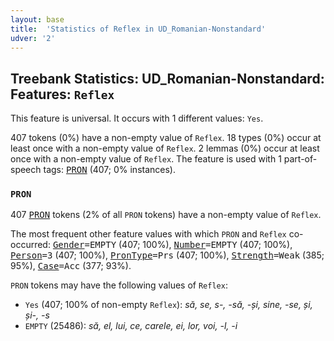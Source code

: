```yaml
---
layout: base
title:  'Statistics of Reflex in UD_Romanian-Nonstandard'
udver: '2'
---
```


## Treebank Statistics: UD_Romanian-Nonstandard: Features: `Reflex`

This feature is universal.
It occurs with 1 different values: `Yes`.

407 tokens (0%) have a non-empty value of `Reflex`.
18 types (0%) occur at least once with a non-empty value of `Reflex`.
2 lemmas (0%) occur at least once with a non-empty value of `Reflex`.
The feature is used with 1 part-of-speech tags: <tt><a href="ro_nonstandard-pos-PRON.html">PRON</a></tt> (407; 0% instances).

### `PRON`

407 <tt><a href="ro_nonstandard-pos-PRON.html">PRON</a></tt> tokens (2% of all `PRON` tokens) have a non-empty value of `Reflex`.

The most frequent other feature values with which `PRON` and `Reflex` co-occurred: <tt><a href="ro_nonstandard-feat-Gender.html">Gender</a></tt><tt>=EMPTY</tt> (407; 100%), <tt><a href="ro_nonstandard-feat-Number.html">Number</a></tt><tt>=EMPTY</tt> (407; 100%), <tt><a href="ro_nonstandard-feat-Person.html">Person</a></tt><tt>=3</tt> (407; 100%), <tt><a href="ro_nonstandard-feat-PronType.html">PronType</a></tt><tt>=Prs</tt> (407; 100%), <tt><a href="ro_nonstandard-feat-Strength.html">Strength</a></tt><tt>=Weak</tt> (385; 95%), <tt><a href="ro_nonstandard-feat-Case.html">Case</a></tt><tt>=Acc</tt> (377; 93%).

`PRON` tokens may have the following values of `Reflex`:

* `Yes` (407; 100% of non-empty `Reflex`): <em>să, se, s-, -să, -și, sine, -se, și, și-, -s</em>
* `EMPTY` (25486): <em>să, el, lui, ce, carele, ei, lor, voi, -l, -i</em>

